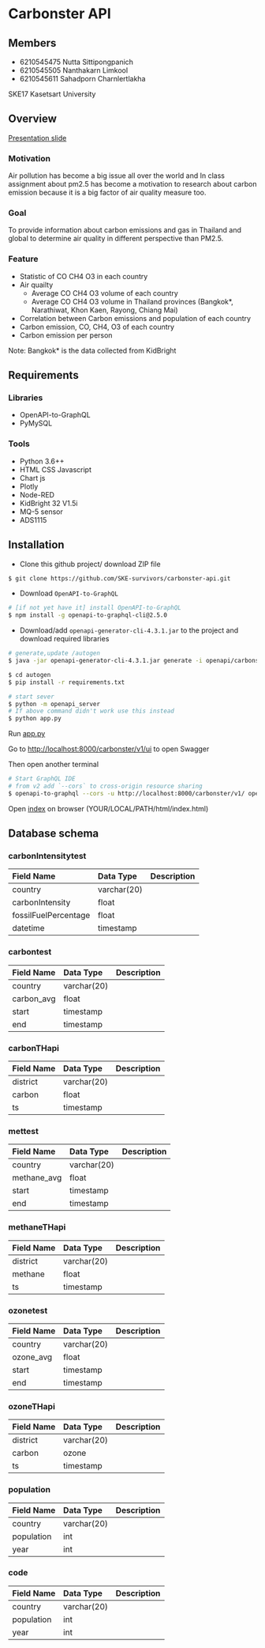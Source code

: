 # Carbonster API

## Members

- 6210545475 Nutta Sittipongpanich
- 6210545505 Nanthakarn Limkool
- 6210545611 Sahadporn Charnlertlakha

SKE17 Kasetsart University

## Overview

[Presentation slide](https://drive.google.com/file/d/1TIyIySlGJfEID2mTeglj6w8EQ-9uLhL-/view?usp=sharing)

### Motivation

Air pollution has become a big issue all over the world and In class assignment about pm2.5 has become a motivation to research about carbon emission because it is a big factor of air quality measure too.

### Goal

To provide information about carbon emissions and gas in Thailand and global to determine air quality in different perspective than PM2.5.

### Feature

- Statistic of CO CH4 O3 in each country
- Air quailty
  - Average CO CH4 O3 volume of each country
  - Average CO CH4 O3 volume in Thailand provinces (Bangkok\*, Narathiwat, Khon Kaen, Rayong, Chiang Mai)
- Correlation between Carbon emissions and population of each country
- Carbon emission, CO, CH4, O3 of each country
- Carbon emission per person

Note: Bangkok\* is the data collected from KidBright

## Requirements

### Libraries

- OpenAPI-to-GraphQL
- PyMySQL

### Tools

- Python 3.6++
- HTML CSS Javascript
- Chart js
- Plotly
- Node-RED
- KidBright 32 V1.5i
- MQ-5 sensor
- ADS1115

## Installation

- Clone this github project/ download ZIP file

```bash
$ git clone https://github.com/SKE-survivors/carbonster-api.git
```

- Download `OpenAPI-to-GraphQL`

```bash
# [if not yet have it] install OpenAPI-to-GraphQL
$ npm install -g openapi-to-graphql-cli@2.5.0
```

- Download/add `openapi-generator-cli-4.3.1.jar` to the project and download required libraries

```bash
# generate,update /autogen
$ java -jar openapi-generator-cli-4.3.1.jar generate -i openapi/carbonster-api.yaml -o autogen -g python-flask

$ cd autogen
$ pip install -r requirements.txt

# start sever
$ python -m openapi_server
# If above command didn't work use this instead
$ python app.py
```

Run [app.py](app.py)

Go to <http://localhost:8000/carbonster/v1/ui> to open Swagger

Then open another terminal

```bash
# Start GraphQL IDE
# from v2 add `--cors` to cross-origin resource sharing
$ openapi-to-graphql --cors -u http://localhost:8000/carbonster/v1/ openapi/carbonster-api.yaml
```

Open [index](html/index.html) on browser (YOUR/LOCAL/PATH/html/index.html)

## Database schema

### carbonIntensitytest

| Field Name           | Data Type   | Description |
| :------------------- | :---------- | :---------- |
| country              | varchar(20) |             |
| carbonIntensity      | float       |             |
| fossilFuelPercentage | float       |             |
| datetime             | timestamp   |             |

### carbontest

| Field Name | Data Type   | Description |
| :--------- | :---------- | :---------- |
| country    | varchar(20) |             |
| carbon_avg | float       |             |
| start      | timestamp   |             |
| end        | timestamp   |             |

### carbonTHapi

| Field Name | Data Type   | Description |
| :--------- | :---------- | :---------- |
| district   | varchar(20) |             |
| carbon     | float       |             |
| ts         | timestamp   |             |

### mettest

| Field Name  | Data Type   | Description |
| :---------- | :---------- | :---------- |
| country     | varchar(20) |             |
| methane_avg | float       |             |
| start       | timestamp   |             |
| end         | timestamp   |             |

### methaneTHapi

| Field Name | Data Type   | Description |
| :--------- | :---------- | :---------- |
| district   | varchar(20) |             |
| methane    | float       |             |
| ts         | timestamp   |             |

### ozonetest

| Field Name | Data Type   | Description |
| :--------- | :---------- | :---------- |
| country    | varchar(20) |             |
| ozone_avg  | float       |             |
| start      | timestamp   |             |
| end        | timestamp   |             |

### ozoneTHapi

| Field Name | Data Type   | Description |
| :--------- | :---------- | :---------- |
| district   | varchar(20) |             |
| carbon     | ozone       |             |
| ts         | timestamp   |             |

### population

| Field Name | Data Type   | Description |
| :--------- | :---------- | :---------- |
| country    | varchar(20) |             |
| population | int         |             |
| year       | int         |             |

### code

| Field Name | Data Type   | Description |
| :--------- | :---------- | :---------- |
| country    | varchar(20) |             |
| population | int         |             |
| year       | int         |             |
